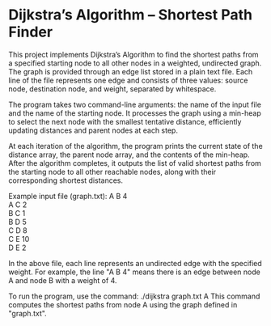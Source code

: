 # Dijkstra’s Algorithm – Shortest Path Finder

This project implements Dijkstra’s Algorithm to find the shortest paths from a specified starting node to all other nodes in a weighted, undirected graph. The graph is provided through an edge list stored in a plain text file. Each line of the file represents one edge and consists of three values: source node, destination node, and weight, separated by whitespace.

The program takes two command-line arguments: the name of the input file and the name of the starting node. It processes the graph using a min-heap to select the next node with the smallest tentative distance, efficiently updating distances and parent nodes at each step.

At each iteration of the algorithm, the program prints the current state of the distance array, the parent node array, and the contents of the min-heap. After the algorithm completes, it outputs the list of valid shortest paths from the starting node to all other reachable nodes, along with their corresponding shortest distances.

Example input file (graph.txt):
A B 4  
A C 2  
B C 1  
B D 5  
C D 8  
C E 10  
D E 2  

In the above file, each line represents an undirected edge with the specified weight. For example, the line "A B 4" means there is an edge between node A and node B with a weight of 4.

To run the program, use the command:
./dijkstra graph.txt A
This command computes the shortest paths from node A using the graph defined in "graph.txt".
